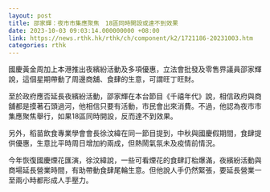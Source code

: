 ```yaml
---
layout: post
title: 邵家輝：夜市市集應聚焦　18區同時開設或達不到效果
date: 2023-10-03 09:03:14.000000000 +08:00
link: https://news.rthk.hk/rthk/ch/component/k2/1721186-20231003.htm
categories: rthk
---
```


國慶黃金周加上本港推出夜繽紛活動及多項優惠，立法會批發及零售界議員邵家輝說，這個星期帶動了周邊商舖、食肆的生意，可謂旺丁旺財。

至於政府應否延長夜繽紛活動，邵家輝在本台節目《千禧年代》說，相信政府與商舖都是摸著石頭過河，他相信只要有活動，市民會出來消費。不過，他認為夜市市集應聚焦舉行，如果18區同時開設，反而達不到效果。

另外，稻苗飲食專業學會會長徐汶緯在同一節目提到，中秋與國慶假期間，食肆提供優惠，生意比平時周日增加約兩成，但熱鬧氣氛未及疫情前情況。

今年恢復國慶煙花匯演，徐汶緯說，一些可看煙花的食肆訂枱爆滿，夜繽紛活動與商場延長營業時間，有助帶動食肆尾輪生意。但他說人手仍然緊張，要延長營業一至兩小時都形成人手壓力。
